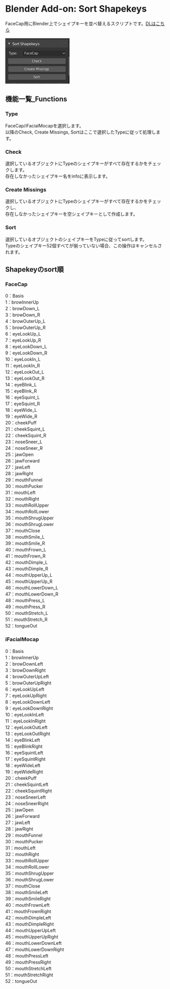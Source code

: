 # Blender Add-on: Sort Shapekeys
FaceCap用にBlender上でシェイプキーを並べ替えるスクリプトです。[DLはこちら](https://github.com/3str6/sort_shapekeys/releases/download/v1.0/sort_shapekeys.zip)    
<br>
![アドオン画像](./doc/sort_shapekeys_00.jpg)

## 機能一覧_Functions  
### Type  
FaceCap/iFacialMocapを選択します。  
以降のCheck, Create Missings, Sortはここで選択したTypeに従って処理します。  

### Check  
選択しているオブジェクトにTypeのシェイプキーがすべて存在するかをチェックします。  
存在しなかったシェイプキー名をinfoに表示します。  

### Create Missings  
選択しているオブジェクトにTypeのシェイプキーがすべて存在するかをチェックし、  
存在しなかったシェイプキーを空シェイプキーとして作成します。  

### Sort  
選択しているオブジェクトのシェイプキーをTypeに従ってsortします。  
Typeのシェイプキー52個すべてが揃っていない場合、この操作はキャンセルされます。  

## Shapekeyのsort順  
### FaceCap  
0：Basis  
1：browInnerUp  
2：browDown_L  
3：browDown_R  
4：browOuterUp_L  
5：browOuterUp_R  
6：eyeLookUp_L  
7：eyeLookUp_R  
8：eyeLookDown_L  
9：eyeLookDown_R  
10：eyeLookIn_L  
11：eyeLookIn_R  
12：eyeLookOut_L  
13：eyeLookOut_R  
14：eyeBlink_L  
15：eyeBlink_R  
16：eyeSquint_L  
17：eyeSquint_R  
18：eyeWide_L  
19：eyeWide_R  
20：cheekPuff  
21：cheekSquint_L  
22：cheekSquint_R  
23：noseSneer_L  
24：noseSneer_R  
25：jawOpen  
26：jawForward  
27：jawLeft  
28：jawRight  
29：mouthFunnel  
30：mouthPucker  
31：mouthLeft  
32：mouthRight  
33：mouthRollUpper  
34：mouthRollLower  
35：mouthShrugUpper  
36：mouthShrugLower  
37：mouthClose  
38：mouthSmile_L  
39：mouthSmile_R  
40：mouthFrown_L  
41：mouthFrown_R  
42：mouthDimple_L  
43：mouthDimple_R  
44：mouthUpperUp_L  
45：mouthUpperUp_R  
46：mouthLowerDown_L  
47：mouthLowerDown_R  
48：mouthPress_L  
49：mouthPress_R  
50：mouthStretch_L  
51：mouthStretch_R  
52：tongueOut  
### iFacialMocap
0：Basis  
1：browInnerUp  
2：browDownLeft  
3：browDownRight  
4：browOuterUpLeft  
5：browOuterUpRight  
6：eyeLookUpLeft  
7：eyeLookUpRight  
8：eyeLookDownLeft  
9：eyeLookDownRight  
10：eyeLookInLeft  
11：eyeLookInRight  
12：eyeLookOutLeft  
13：eyeLookOutRight  
14：eyeBlinkLeft  
15：eyeBlinkRight  
16：eyeSquintLeft  
17：eyeSquintRight  
18：eyeWideLeft  
19：eyeWideRight  
20：cheekPuff  
21：cheekSquintLeft  
22：cheekSquintRight  
23：noseSneerLeft  
24：noseSneerRight  
25：jawOpen  
26：jawForward  
27：jawLeft  
28：jawRight  
29：mouthFunnel  
30：mouthPucker  
31：mouthLeft  
32：mouthRight  
33：mouthRollUpper  
34：mouthRollLower  
35：mouthShrugUpper  
36：mouthShrugLower  
37：mouthClose  
38：mouthSmileLeft  
39：mouthSmileRight  
40：mouthFrownLeft  
41：mouthFrownRight  
42：mouthDimpleLeft  
43：mouthDimpleRight  
44：mouthUpperUpLeft  
45：mouthUpperUpRight  
46：mouthLowerDownLeft  
47：mouthLowerDownRight  
48：mouthPressLeft  
49：mouthPressRight  
50：mouthStretchLeft  
51：mouthStretchRight  
52：tongueOut  
